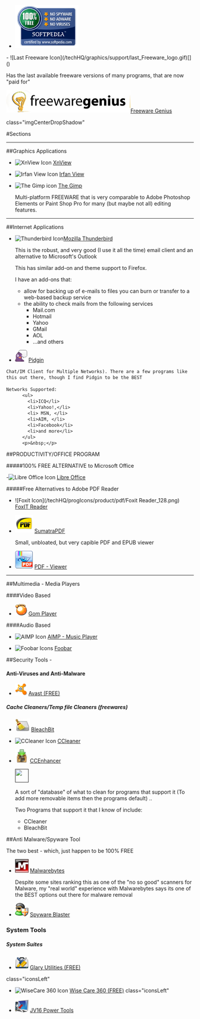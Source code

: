 <div class="leftCol">


- ![SoftPedia Graphic](/techHQ/graphics/portals/softpedia_free_award_f.gif)


</div>

<div class="rightCol">
- ![Last Freeware Icon](/techHQ/graphics/support/last_Freeware_logo.gif)[]()
</div>     


Has the last available freeware versions of many programs, that are now &quot;paid for&quot; 


![Freeware Genius Logo](/techHQ/graphics/portals/freeware_genius.jpg)[Freeware Genius]()

class="imgCenterDropShadow"



#Sections

---
##Graphics Applications

- ![XnView Icon](../progIcons/graphics/XnView.png) [XnView](http://www.xnview.com/)
      
- ![Irfan View Icon](../progIcons/graphics/17__irfanview.png) [Irfan View](http://www.irfanview.com/)

  
- ![The Gimp icon](/techHQ/progIcons/graphics/91__gimp.png) [The Gimp](http://developer.gimp.org/)

    
	Multi-platform FREEWARE that is very comparable to Adobe Photoshop Elements or Paint Shop Pro for many (but maybe 
	not all) editing features.

  
   
---
##Internet Applications
   
- ![Thunderbird Icon](/techHQ./progIcons/internet/1516__Thunderbird3_icon.png)[Mozilla Thunderbird](http://www.mozilla.com")   
  
 
	This is the robust, and very good (I use it all the time) email client and an alternative to Microsoft's Outlook

	This has similar add-on and theme support to Firefox. 

	I have an add-ons that:
        <ul>
          <li> allow for backing up of e-mails to files you can burn or transfer to a web-based backup service</li>
          <li>the ability to check mails from the following services
            <ul>
              <li>Mail.com</li>
              <li>Hotmail</li>
              <li>Yahoo</li>
              <li>GMail </li>
              <li>AOL</li>
              <li>...and others </li>
            </ul>
          </li>
        </ul>


- ![Pidgin Icon](/techHQ/progIcons/internet/chatIcons/854__pidgin.gif) [ Pidgin]( http://pidgin.im/)


<div class="progTableDesc">

	Chat/IM Client for Multiple Networks). There are a few programs like this out there, though I find Pidgin to be the BEST

	Networks Supported: 
          <ul>
            <li>ICQ</li>
            <li>Yahoo!,</li>
            <li> MSN, </li>
            <li>AIM, </li>
            <li>Facebook</li>
            <li>and more</li>
          </ul>
          <p>&nbsp;</p>
 </div>
 
    
    
##PRODUCTIVITY/OFFICE PROGRAM

#####100% FREE ALTERNATIVE to Microsoft Office
   

-![Libre Office Icon](/techHQ/progIcons/product/libreIcons/LibO_3_103.png) [Libre Office](https://www.libreoffice.org/)


#####Free Alternatives to Adobe PDF Reader
    
- ![Foxit Icon](/techHQ/progIcons/product/pdf/Foxit Reader_128.png) [FoxIT Reader](http://www.foxitsoftware.com/)
   
- ![SumatraPDF Reader](/techHQ/progIcons/product/pdf/SumatraPDF_1.png) [SumatraPDF](http://blog.kowalczyk.info/software/sumatrapdf)

	Small, unbloated, but very capible PDF and EPUB viewer


-	![PDF Viewer Icon](/techHQ/progIcons/product/pdf/PDFXCview_128.png)  [PDF - Viewer](http://www.pdfxviewer.com/)  
      
  
---

##Multimedia - Media Players
  
####Video Based 


 -	![GOM Player](/techHQ/progIcons/media_players/759__GOMplayer.gif)  [Gom Player](http://www.gomlab.com/)   
   
####Audio Based

- ![AIMP Icon](/techHQ/progIcons/media_players/AIMP3ac_MAINICON.jpg)  [AIMP - Music Player](http://www.aimp2.us/)   

     
   
- ![Foobar Icons](../progIcons/media_players/foobar2000_v1_103.png)  [Foobar](http://www.foobar2000.org)


##Security Tools - 
#### Anti-Viruses and Anti-Malware

-	![Avast Icon](/techHQ/progIcons/security/AVs/1589__Avast!FreeAntivirus5_icon.png)  [Avast (FREE)](http://www.avast.com/free-antivirus-download)

   

##### Cache Cleaners/Temp file Cleaners (freewares)

   
-	![Bleachbit](/techHQ/progIcons/security/cleaners/bleachbit_1.jpg)  [BleachBit](http://bleachbit.sourceforge.net/)




-	![CCleaner Icon](../progIcons/security/cleaners/959__CCv2.gif)  [CCleaner](http://www.ccleaner.com)



-	![CCEnhancer](/techHQ/progIcons/security/cleaners/CCEnhancer_32512.png)  [CCEnhancer](http://majorgeeks.com/CCEnhancer_d6547.html)


    
    <a href="" class="boldText"> <img src="" alt="" width="36" height="36" class="iconsLeft" /></a>
      
	A sort of &quot;database&quot; of what to clean for programs that support it (To add more removable items then the programs default) ..

	Two Programs that support it that I know of include:
	
	-  CCleaner
	-  BleachBit
        

##Anti Malware/Spyware Tool

<p class="boldUnderline"> The two best - which, just happen to be 100% FREE </p>

     
-	![MalwareBytes Logo](/techHQ/progIcons/security/malware/mbam_IDI_MAIN.png)  [Malwarebytes](http://www.malwarebytes.org)


     
	Despite some sites ranking this as one of the &quot;no so good&quot; scanners for Malware, my &quot;real world&quot; experience with Malwarebytes says its one of the BEST options out there for malware removal 
  



- ![](/techHQ/progIcons/security/malware/spywareblaster_1.png) [Spyware Blaster](http://www.javacoolsoftware.com/)

### System Tools
##### System Suites

<div class="leftCol">

- ![Glary Utilities Icon](/techHQ/progIcons/system_tools/glary.png) [Glary Utilities (FREE)](http://www.glarysoft.com/)  

class="iconsLeft"
</div> 


<div class="rightCol">

- ![WiseCare 360 Icon](../progIcons/system_tools/WiseCare365_MAINICON.png) [Wise Care 360 (FREE)](http://www.wisecleaner.com)
  class="iconsLeft" 
      
</div>      
      
      
-	![MacenSoft](/techHQ/progIcons/system_tools/jv16PT_MAINICON.png)  [JV16 Power Tools](http://www.macecraft.com/)     
      